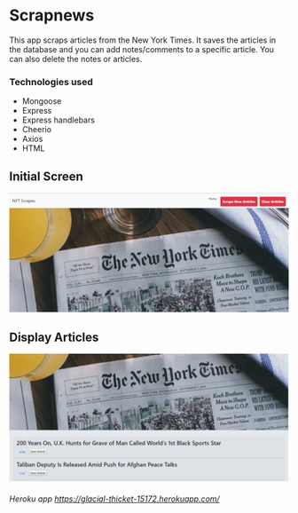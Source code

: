 # Scrapnews

This app scraps articles from the New York Times. It saves the articles in the database and you can add notes/comments to a specific article. You can also delete the notes or articles.

### Technologies used

- Mongoose
- Express
- Express handlebars
- Cheerio
- Axios
- HTML

## Initial Screen

<img src=public/img/mong-initialscreen.jpg>

## Display Articles

<img src=public/img/mong-displayart.jpg>

###### Heroku app https://glacial-thicket-15172.herokuapp.com/
